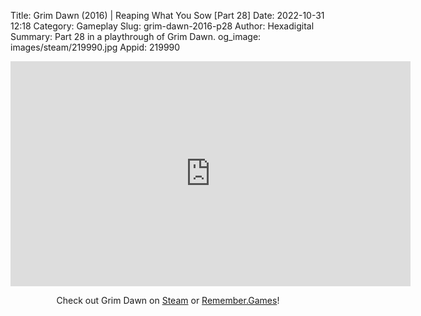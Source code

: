 Title: Grim Dawn (2016) | Reaping What You Sow [Part 28]
Date: 2022-10-31 12:18
Category: Gameplay
Slug: grim-dawn-2016-p28
Author: Hexadigital
Summary: Part 28 in a playthrough of Grim Dawn.
og_image: images/steam/219990.jpg
Appid: 219990

<center><iframe src="https://www.youtube.com/embed/xPcq4Z28zJA?feature=oembed" allow="accelerometer; autoplay; encrypted-media; gyroscope; picture-in-picture" width="640" height="360" frameborder="0"></iframe>

Check out Grim Dawn on [Steam](https://store.steampowered.com/app/219990/?curator_clanid=34633900) or [Remember.Games](https://remember.games/game/178/)!</center>

